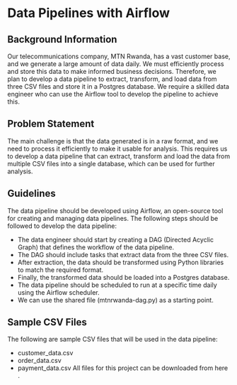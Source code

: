 # Data Pipelines with Airflow
## Background Information
Our telecommunications company, MTN Rwanda, has a vast customer base, and we generate a
large amount of data daily. We must efficiently process and store this data to make informed
business decisions. Therefore, we plan to develop a data pipeline to extract, transform, and load
data from three CSV files and store it in a Postgres database. We require a skilled data
engineer who can use the Airflow tool to develop the pipeline to achieve this.
## Problem Statement
The main challenge is that the data generated is in a raw format, and we need to process it
efficiently to make it usable for analysis. This requires us to develop a data pipeline that can
extract, transform and load the data from multiple CSV files into a single database, which can
be used for further analysis.
## Guidelines
The data pipeline should be developed using Airflow, an open-source tool for creating and
managing data pipelines. The following steps should be followed to develop the data pipeline:
* The data engineer should start by creating a DAG (Directed Acyclic Graph) that defines
the workflow of the data pipeline.
* The DAG should include tasks that extract data from the three CSV files.
* After extraction, the data should be transformed using Python libraries to match the
required format.
* Finally, the transformed data should be loaded into a Postgres database.
* The data pipeline should be scheduled to run at a specific time daily using the Airflow
scheduler.
* We can use the shared file (mtnrwanda-dag.py) as a starting point.
## Sample CSV Files
The following are sample CSV files that will be used in the data pipeline:
* customer_data.csv
* order_data.csv
* payment_data.csv
All files for this project can be downloaded from here .
